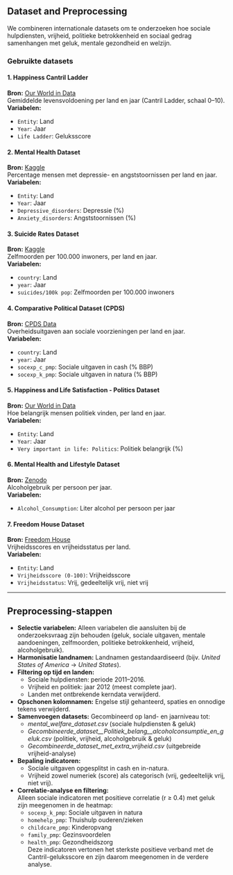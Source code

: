 ## Dataset and Preprocessing
We combineren internationale datasets om te onderzoeken hoe sociale hulpdiensten, vrijheid, politieke betrokkenheid en sociaal gedrag samenhangen met geluk, mentale gezondheid en welzijn.

### Gebruikte datasets
#### 1. Happiness Cantril Ladder  
**Bron:** [Our World in Data](https://ourworldindata.org/grapher/happiness-cantril-ladder)  
Gemiddelde levensvoldoening per land en jaar (Cantril Ladder, schaal 0–10).  
**Variabelen:**  
- `Entity`: Land  
- `Year`: Jaar  
- `Life Ladder`: Geluksscore  

#### 2. Mental Health Dataset  
**Bron:** [Kaggle](https://www.kaggle.com/datasets/imtkaggleteam/mental-health)  
Percentage mensen met depressie- en angststoornissen per land en jaar.  
**Variabelen:**  
- `Entity`: Land  
- `Year`: Jaar  
- `Depressive_disorders`: Depressie (%)  
- `Anxiety_disorders`: Angststoornissen (%)  

#### 3. Suicide Rates Dataset  
**Bron:** [Kaggle](https://www.kaggle.com/code/lmorgan95/r-suicide-rates-in-depth-stats-insights/input)  
Zelfmoorden per 100.000 inwoners, per land en jaar.  
**Variabelen:**  
- `country`: Land  
- `year`: Jaar  
- `suicides/100k pop`: Zelfmoorden per 100.000 inwoners  

#### 4. Comparative Political Dataset (CPDS)  
**Bron:** [CPDS Data](https://cpds-data.org/data/)  
Overheidsuitgaven aan sociale voorzieningen per land en jaar.  
**Variabelen:**  
- `country`: Land  
- `year`: Jaar  
- `socexp_c_pmp`: Sociale uitgaven in cash (% BBP)  
- `socexp_k_pmp`: Sociale uitgaven in natura (% BBP)  

#### 5. Happiness and Life Satisfaction - Politics Dataset  
**Bron:** [Our World in Data](https://ourworldindata.org/happiness-and-life-satisfaction)  
Hoe belangrijk mensen politiek vinden, per land en jaar.  
**Variabelen:**  
- `Entity`: Land  
- `Year`: Jaar  
- `Very important in life: Politics`: Politiek belangrijk (%)  

#### 6. Mental Health and Lifestyle Dataset  
**Bron:** [Zenodo](https://zenodo.org/records/14838680)  
Alcoholgebruik per persoon per jaar.  
**Variabelen:**  
- `Alcohol_Consumption`: Liter alcohol per persoon per jaar  

#### 7. Freedom House Dataset  
**Bron:** [Freedom House](https://freedomhouse.org/report/freedom-world)  
Vrijheidsscores en vrijheidsstatus per land.  
**Variabelen:**  
- `Entity`: Land  
- `Vrijheidsscore (0-100)`: Vrijheidsscore  
- `Vrijheidsstatus`: Vrij, gedeeltelijk vrij, niet vrij  

---

## Preprocessing-stappen

- **Selectie variabelen:** Alleen variabelen die aansluiten bij de onderzoeksvraag zijn behouden (geluk, sociale uitgaven, mentale aandoeningen, zelfmoorden, politieke betrokkenheid, vrijheid, alcoholgebruik).
- **Harmonisatie landnamen:** Landnamen gestandaardiseerd (bijv. *United States of America* → *United States*).
- **Filtering op tijd en landen:**  
  - Sociale hulpdiensten: periode 2011–2016.  
  - Vrijheid en politiek: jaar 2012 (meest complete jaar).  
  - Landen met ontbrekende kerndata verwijderd.
- **Opschonen kolomnamen:** Engelse stijl gehanteerd, spaties en onnodige tekens verwijderd.
- **Samenvoegen datasets:** Gecombineerd op land- en jaarniveau tot:  
  - *mental_welfare_dataset.csv* (sociale hulpdiensten & geluk)  
  - *Gecombineerde_dataset__Politiek_belang__alcoholconsumptie_en_geluk.csv* (politiek, vrijheid, alcoholgebruik & geluk)  
  - *Gecombineerde_dataset_met_extra_vrijheid.csv* (uitgebreide vrijheid-analyse)  
- **Bepaling indicatoren:**  
  - Sociale uitgaven opgesplitst in cash en in-natura.  
  - Vrijheid zowel numeriek (score) als categorisch (vrij, gedeeltelijk vrij, niet vrij).  
- **Correlatie-analyse en filtering:**  
  Alleen sociale indicatoren met positieve correlatie (r ≥ 0.4) met geluk zijn meegenomen in de heatmap:  
  - `socexp_k_pmp`: Sociale uitgaven in natura  
  - `homehelp_pmp`: Thuishulp ouderen/zieken  
  - `childcare_pmp`: Kinderopvang  
  - `family_pmp`: Gezinsvoordelen  
  - `health_pmp`: Gezondheidszorg  
Deze indicatoren vertonen het sterkste positieve verband met de Cantril-geluksscore en zijn daarom meegenomen in de verdere analyse.

